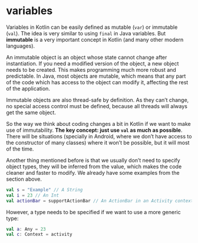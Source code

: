 # variables

Variables in Kotlin can be easily defined as mutable (`var`) or immutable (`val`). The idea is very similar
to using `final` in Java variables. But __immutable__ is a very important concept in Kotlin (and many
other modern languages).

An immutable object is an object whose state cannot change after instantiation. If you need a
modified version of the object, a new object needs to be created. This makes programming much
more robust and predictable. In Java, most objects are mutable, which means that any part of the
code which has access to the object can modify it, affecting the rest of the application.

Immutable objects are also thread-safe by definition. As they can’t change, no special access control
must be defined, because all threads will always get the same object.

So the way we think about coding changes a bit in Kotlin if we want to make use of immutability.
__The key concept: just use `val` as much as possible__. There will be situations (specially in Android,
where we don’t have access to the constructor of many classes) where it won’t be possible, but it
will most of the time.

Another thing mentioned before is that we usually don’t need to specify object types, they will be
inferred from the value, which makes the code cleaner and faster to modify. We already have some
examples from the section above.

```kotlin
val s = "Example" // A String
val i = 23 // An Int
val actionBar = supportActionBar // An ActionBar in an Activity context
```

However, a type needs to be specified if we want to use a more generic type:

```kotlin
val a: Any = 23
val c: Context = activity
```

